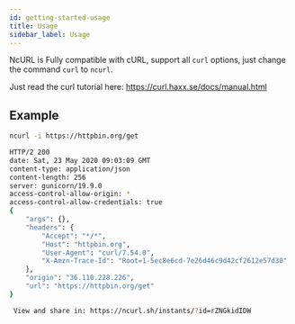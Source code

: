 ```yaml
---
id: getting-started-usage
title: Usage
sidebar_label: Usage
---
```


NcURL is Fully compatible with cURL, support all `curl` options, just change the command `curl` to `ncurl`.

Just read the curl tutorial here: https://curl.haxx.se/docs/manual.html

## Example 

```bash
ncurl -i https://httpbin.org/get
```

```bash
HTTP/2 200
date: Sat, 23 May 2020 09:03:09 GMT
content-type: application/json
content-length: 256
server: gunicorn/19.9.0
access-control-allow-origin: *
access-control-allow-credentials: true
{
    "args": {},
    "headers": {
        "Accept": "*/*",
        "Host": "httpbin.org",
        "User-Agent": "curl/7.54.0",
        "X-Amzn-Trace-Id": "Root=1-5ec8e6cd-7e26d46c9d42cf2612e57d30"
    },
    "origin": "36.110.228.226",
    "url": "https://httpbin.org/get"
}

 View and share in: https://ncurl.sh/instants/?id=rZNGkidIDW
```